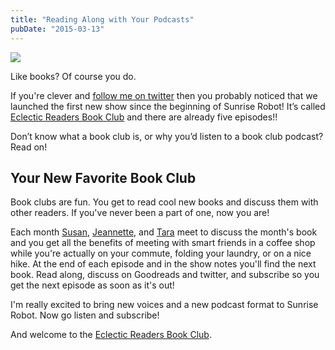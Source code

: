 ```yaml
---
title: "Reading Along with Your Podcasts"
pubDate: "2015-03-13"
---
```

<img class="pull-right img-responsive" src="/images/blog/eclecticreaders_small.jpg">

Like books? Of course you do.

If you're clever and [follow me on twitter](https://twitter.com/sunriserobot) then you probably noticed that we launched the first new show since the beginning of Sunrise Robot! It’s called [Eclectic Readers Book Club](/eclecticreaders) and there are already five episodes!!

Don’t know what a book club is, or why you’d listen to a book club podcast? Read on!

## Your New Favorite Book Club

Book clubs are fun. You get to read cool new books and discuss them with other readers. If you've never been a part of one, now you are!

Each month [Susan](http://twitter.com/ruri_kaichou), [Jeannette](http://twitter.com/DrJeannette), and [Tara](http://twitter.com/TaraNewman) meet to discuss the month's book and you get all the benefits of meeting with smart friends in a coffee shop while you're actually on your commute, folding your laundry, or on a nice hike. At the end of each episode and in the show notes you'll find the next book. Read along, discuss on Goodreads and twitter, and subscribe so you get the next episode as soon as it's out!

I'm really excited to bring new voices and a new podcast format to Sunrise Robot. Now go listen and subscribe!

And welcome to the [Eclectic Readers Book Club](/eclecticreaders).

